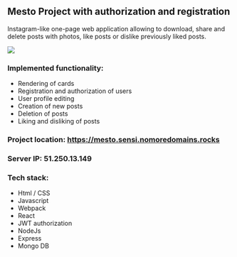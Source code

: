 ## Mesto Project with authorization and registration

Instagram-like one-page web application allowing to download, share and delete posts with photos, like posts or dislike previously liked posts.

![](public/mesto_480px.gif)  

### Implemented functionality:
- Rendering of cards
- Registration and authorization of users
- User profile editing
- Creation of new posts
- Deletion of posts
- Liking and disliking of posts

### Project location: https://mesto.sensi.nomoredomains.rocks

### Server IP: 51.250.13.149

### Tech stack:
- Html / CSS
- Javascript
- Webpack
- React
- JWT authorization
- NodeJs
- Express
- Mongo DB

